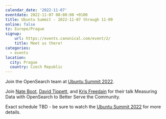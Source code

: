```yaml
---
calendar_date: '2022-11-07'
eventdate: 2022-11-07 08:00:00 +0100
title: Ubuntu Summit - 2022-11-07 through 11-09
online: false
tz: Europe/Prague
signup:
    url: https://events.canonical.com/event/2/
    title: Meet us there!
categories:
  - events
location:
  city: Prague
  country: Czech Republic
---
```


Join the OpenSearch team at [Ubuntu Summit 2022](https://events.canonical.com/event/2/).

Join [Nate Boot](https://github.com/nateynateynate), [David Tippett](https://github.com/dtaivpp), and [Kris Freedain](https://github.com/krisfreedain) for their talk Measuring Data with OpenSearch to Better Serve the Community.

Exact schedule TBD - be sure to watch the [Ubuntu Summit 2022](https://events.canonical.com/event/2/) for more details.
